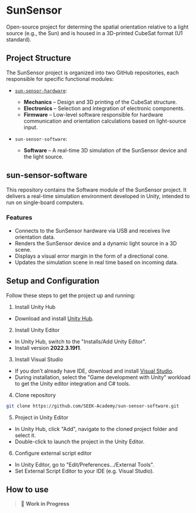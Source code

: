 # SunSensor

Open-source project for determing the spatial orientation relative to a light source (e.g., the Sun) and is housed in a 3D-printed CubeSat format (U1 standard).

## Project Structure

The SunSensor project is organized into two GitHub repositories, each responsible for specific functional modules:

* [`sun-sensor-hardware`](https://github.com/SEEK-Academy/sun-sensor-hardware):

  * **Mechanics** – Design and 3D printing of the CubeSat structure.
  * **Electronics** – Selection and integration of electronic components.
  * **Firmware** – Low-level software responsible for hardware communication and orientation calculations based on light-source input.

* `sun-sensor-software`:

  * **Software** – A real-time 3D simulation of the SunSensor device and the light source.

## sun-sensor-software

This repository contains the Software module of the SunSensor project. It delivers a real-time simulation environment developed in Unity, intended to run on single-board computers.

### Features

* Connects to the SunSensor hardware via USB and receives live orientation data.
* Renders the SunSensor device and a dynamic light source in a 3D scene.
* Displays a visual error margin in the form of a directional cone.
* Updates the simulation scene in real time based on incoming data.

## Setup and Configuration

Follow these steps to get the project up and running:

1. Install Unity Hub 

- Download and install [Unity Hub](https://unity.com/download).

2. Install Unity Editor

- In Unity Hub, switch to the "Installs/Add Unity Editor".  
- Install version **2022.3.19f1**.

3. Install Visual Studio

- If you don’t already have IDE, download and install [Visual Studio](https://visualstudio.microsoft.com/).
- During installation, select the "Game development with Unity" workload to get the Unity editor integration and C# tools.

4. Clone repository

```bash
git clone https://github.com/SEEK-Academy/sun-sensor-software.git
```

5. Project in Unity Editor

- In Unity Hub, click "Add", navigate to the cloned project folder and select it.
- Double-click to launch the project in the Unity Editor.

6. Configure external script editor

- In Unity Editor, go to "Edit/Preferences…/External Tools".
- Set External Script Editor to your IDE (e.g. Visual Studio).

## How to use

> 🚧 **Work in Progress**
